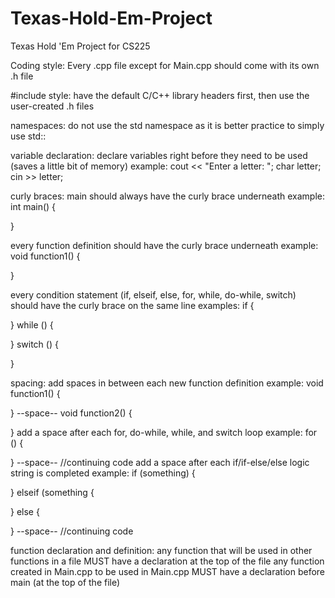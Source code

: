 # Texas-Hold-Em-Project
Texas Hold 'Em Project for CS225

Coding style:
Every .cpp file except for Main.cpp should come with its own .h file

#include style:
have the default C/C++ library headers first, then use the user-created .h files

namespaces:
do not use the std namespace as it is better practice to simply use std::

variable declaration:
declare variables right before they need to be used (saves a little bit of memory)
example:
cout << "Enter a letter: ";
char letter;
cin >> letter;

curly braces:
main should always have the curly brace underneath
example:
int main()
{

}

every function definition should have the curly brace underneath
example:
void function1()
{

}

every condition statement (if, elseif, else, for, while, do-while, switch) should have the curly brace on the same line
examples:
if {

}
while () {

}
switch () {

}

spacing:
add spaces in between each new function definition
example:
void function1()
{
 
}
--space--
void function2()
{

}
add a space after each for, do-while, while, and switch loop
example:
for () {

}
--space--
//continuing code
add a space after each if/if-else/else logic string is completed
example:
if (something) {

}
elseif (something {

}
else {

}
--space--
//continuing code

function declaration and definition:
any function that will be used in other functions in a file MUST have a declaration at the top of the file
any function created in Main.cpp to be used in Main.cpp MUST have a declaration before main (at the top of the file)
